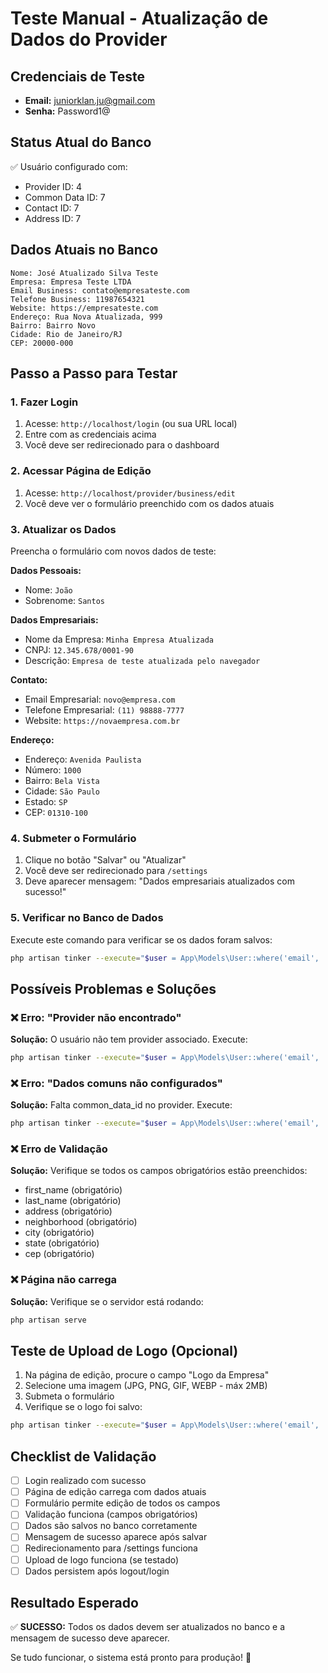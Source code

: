 # Teste Manual - Atualização de Dados do Provider

## Credenciais de Teste
- **Email:** juniorklan.ju@gmail.com
- **Senha:** Password1@

## Status Atual do Banco
✅ Usuário configurado com:
- Provider ID: 4
- Common Data ID: 7
- Contact ID: 7
- Address ID: 7

## Dados Atuais no Banco
```
Nome: José Atualizado Silva Teste
Empresa: Empresa Teste LTDA
Email Business: contato@empresateste.com
Telefone Business: 11987654321
Website: https://empresateste.com
Endereço: Rua Nova Atualizada, 999
Bairro: Bairro Novo
Cidade: Rio de Janeiro/RJ
CEP: 20000-000
```

## Passo a Passo para Testar

### 1. Fazer Login
1. Acesse: `http://localhost/login` (ou sua URL local)
2. Entre com as credenciais acima
3. Você deve ser redirecionado para o dashboard

### 2. Acessar Página de Edição
1. Acesse: `http://localhost/provider/business/edit`
2. Você deve ver o formulário preenchido com os dados atuais

### 3. Atualizar os Dados
Preencha o formulário com novos dados de teste:

**Dados Pessoais:**
- Nome: `João`
- Sobrenome: `Santos`

**Dados Empresariais:**
- Nome da Empresa: `Minha Empresa Atualizada`
- CNPJ: `12.345.678/0001-90`
- Descrição: `Empresa de teste atualizada pelo navegador`

**Contato:**
- Email Empresarial: `novo@empresa.com`
- Telefone Empresarial: `(11) 98888-7777`
- Website: `https://novaempresa.com.br`

**Endereço:**
- Endereço: `Avenida Paulista`
- Número: `1000`
- Bairro: `Bela Vista`
- Cidade: `São Paulo`
- Estado: `SP`
- CEP: `01310-100`

### 4. Submeter o Formulário
1. Clique no botão "Salvar" ou "Atualizar"
2. Você deve ser redirecionado para `/settings`
3. Deve aparecer mensagem: "Dados empresariais atualizados com sucesso!"

### 5. Verificar no Banco de Dados
Execute este comando para verificar se os dados foram salvos:

```bash
php artisan tinker --execute="$user = App\Models\User::where('email', 'juniorklan.ju@gmail.com')->first(); $provider = $user->provider; $provider->load(['commonData', 'contact', 'address']); echo 'Nome: ' . $provider->commonData->first_name . ' ' . $provider->commonData->last_name . PHP_EOL; echo 'Empresa: ' . $provider->commonData->company_name . PHP_EOL; echo 'Email: ' . $provider->contact->email_business . PHP_EOL; echo 'Endereço: ' . $provider->address->address . ', ' . $provider->address->city . PHP_EOL;"
```

## Possíveis Problemas e Soluções

### ❌ Erro: "Provider não encontrado"
**Solução:** O usuário não tem provider associado. Execute:
```bash
php artisan tinker --execute="$user = App\Models\User::where('email', 'juniorklan.ju@gmail.com')->first(); echo 'Has Provider: ' . ($user->provider ? 'Yes' : 'No');"
```

### ❌ Erro: "Dados comuns não configurados"
**Solução:** Falta common_data_id no provider. Execute:
```bash
php artisan tinker --execute="$user = App\Models\User::where('email', 'juniorklan.ju@gmail.com')->first(); echo 'Common Data ID: ' . ($user->provider->common_data_id ?? 'NULL');"
```

### ❌ Erro de Validação
**Solução:** Verifique se todos os campos obrigatórios estão preenchidos:
- first_name (obrigatório)
- last_name (obrigatório)
- address (obrigatório)
- neighborhood (obrigatório)
- city (obrigatório)
- state (obrigatório)
- cep (obrigatório)

### ❌ Página não carrega
**Solução:** Verifique se o servidor está rodando:
```bash
php artisan serve
```

## Teste de Upload de Logo (Opcional)

1. Na página de edição, procure o campo "Logo da Empresa"
2. Selecione uma imagem (JPG, PNG, GIF, WEBP - máx 2MB)
3. Submeta o formulário
4. Verifique se o logo foi salvo:
```bash
php artisan tinker --execute="$user = App\Models\User::where('email', 'juniorklan.ju@gmail.com')->first(); echo 'Logo: ' . ($user->logo ?? 'Nenhum logo');"
```

## Checklist de Validação

- [ ] Login realizado com sucesso
- [ ] Página de edição carrega com dados atuais
- [ ] Formulário permite edição de todos os campos
- [ ] Validação funciona (campos obrigatórios)
- [ ] Dados são salvos no banco corretamente
- [ ] Mensagem de sucesso aparece após salvar
- [ ] Redirecionamento para /settings funciona
- [ ] Upload de logo funciona (se testado)
- [ ] Dados persistem após logout/login

## Resultado Esperado

✅ **SUCESSO:** Todos os dados devem ser atualizados no banco e a mensagem de sucesso deve aparecer.

Se tudo funcionar, o sistema está pronto para produção! 🎉
